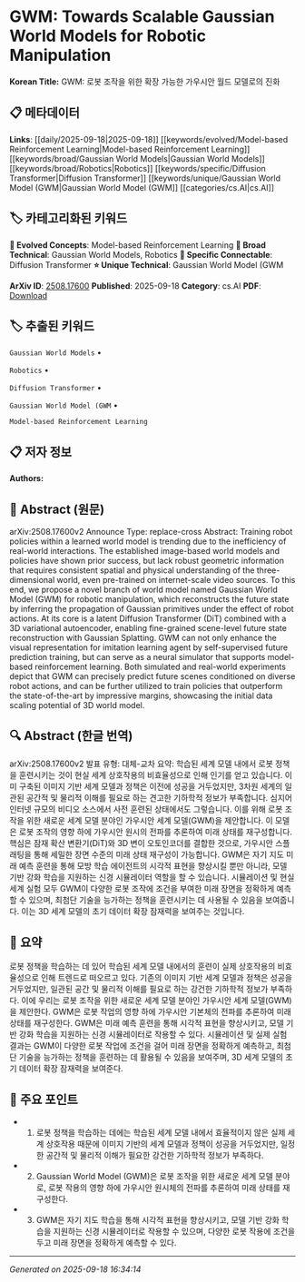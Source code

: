 
# GWM: Towards Scalable Gaussian World Models for Robotic Manipulation

**Korean Title:** GWM: 로봇 조작을 위한 확장 가능한 가우시안 월드 모델로의 진화

## 📋 메타데이터

**Links**: [[daily/2025-09-18|2025-09-18]] [[keywords/evolved/Model-based Reinforcement Learning|Model-based Reinforcement Learning]] [[keywords/broad/Gaussian World Models|Gaussian World Models]] [[keywords/broad/Robotics|Robotics]] [[keywords/specific/Diffusion Transformer|Diffusion Transformer]] [[keywords/unique/Gaussian World Model (GWM|Gaussian World Model (GWM]] [[categories/cs.AI|cs.AI]]

## 🏷️ 카테고리화된 키워드
**🚀 Evolved Concepts**: Model-based Reinforcement Learning
**🔬 Broad Technical**: Gaussian World Models, Robotics
**🔗 Specific Connectable**: Diffusion Transformer
**⭐ Unique Technical**: Gaussian World Model (GWM

**ArXiv ID**: [2508.17600](https://arxiv.org/abs/2508.17600)
**Published**: 2025-09-18
**Category**: cs.AI
**PDF**: [Download](https://arxiv.org/pdf/2508.17600.pdf)


## 🏷️ 추출된 키워드



`Gaussian World Models` • 

`Robotics` • 

`Diffusion Transformer` • 

`Gaussian World Model (GWM` • 

`Model-based Reinforcement Learning`



## 📋 저자 정보

**Authors:** 

## 📄 Abstract (원문)

arXiv:2508.17600v2 Announce Type: replace-cross 
Abstract: Training robot policies within a learned world model is trending due to the inefficiency of real-world interactions. The established image-based world models and policies have shown prior success, but lack robust geometric information that requires consistent spatial and physical understanding of the three-dimensional world, even pre-trained on internet-scale video sources. To this end, we propose a novel branch of world model named Gaussian World Model (GWM) for robotic manipulation, which reconstructs the future state by inferring the propagation of Gaussian primitives under the effect of robot actions. At its core is a latent Diffusion Transformer (DiT) combined with a 3D variational autoencoder, enabling fine-grained scene-level future state reconstruction with Gaussian Splatting. GWM can not only enhance the visual representation for imitation learning agent by self-supervised future prediction training, but can serve as a neural simulator that supports model-based reinforcement learning. Both simulated and real-world experiments depict that GWM can precisely predict future scenes conditioned on diverse robot actions, and can be further utilized to train policies that outperform the state-of-the-art by impressive margins, showcasing the initial data scaling potential of 3D world model.

## 🔍 Abstract (한글 번역)

arXiv:2508.17600v2 발표 유형: 대체-교차
요약: 학습된 세계 모델 내에서 로봇 정책을 훈련시키는 것이 현실 세계 상호작용의 비효율성으로 인해 인기를 얻고 있습니다. 이미 구축된 이미지 기반 세계 모델과 정책은 이전에 성공을 거두었지만, 3차원 세계의 일관된 공간적 및 물리적 이해를 필요로 하는 견고한 기하학적 정보가 부족합니다. 심지어 인터넷 규모의 비디오 소스에서 사전 훈련된 상태에서도 그렇습니다. 이를 위해 로봇 조작을 위한 새로운 세계 모델 분야인 가우시안 세계 모델(GWM)을 제안합니다. 이 모델은 로봇 조작의 영향 하에 가우시안 원시의 전파를 추론하여 미래 상태를 재구성합니다. 핵심은 잠재 확산 변환기(DiT)와 3D 변이 오토인코더를 결합한 것으로, 가우시안 스플래팅을 통해 세밀한 장면 수준의 미래 상태 재구성이 가능합니다. GWM은 자기 지도 미래 예측 훈련을 통해 모방 학습 에이전트의 시각적 표현을 향상시킬 뿐만 아니라, 모델 기반 강화 학습을 지원하는 신경 시뮬레이터 역할을 할 수 있습니다. 시뮬레이션 및 현실 세계 실험 모두 GWM이 다양한 로봇 조작에 조건을 부여한 미래 장면을 정확하게 예측할 수 있으며, 최첨단 기술을 능가하는 정책을 훈련시키는 데 사용될 수 있음을 보여줍니다. 이는 3D 세계 모델의 초기 데이터 확장 잠재력을 보여주는 것입니다.

## 📝 요약

로봇 정책을 학습하는 데 있어 학습된 세계 모델 내에서의 훈련이 실제 상호작용의 비효율성으로 인해 트렌드로 떠오르고 있다. 기존의 이미지 기반 세계 모델과 정책은 성공을 거두었지만, 일관된 공간 및 물리적 이해를 필요로 하는 강건한 기하학적 정보가 부족하다. 이에 우리는 로봇 조작을 위한 새로운 세계 모델 분야인 가우시안 세계 모델(GWM)을 제안한다. GWM은 로봇 작업의 영향 하에 가우시안 기본체의 전파를 추론하여 미래 상태를 재구성한다. GWM은 미래 예측 훈련을 통해 시각적 표현을 향상시키고, 모델 기반 강화 학습을 지원하는 신경 시뮬레이터로 작용할 수 있다. 시뮬레이션 및 실제 실험 결과는 GWM이 다양한 로봇 작업에 조건을 걸어 미래 장면을 정확하게 예측하고, 최첨단 기술을 능가하는 정책을 훈련하는 데 활용될 수 있음을 보여주며, 3D 세계 모델의 초기 데이터 확장 잠재력을 보여준다.

## 🎯 주요 포인트


- 1. 로봇 정책을 학습하는 데에는 학습된 세계 모델 내에서 효율적이지 않은 실제 세계 상호작용 때문에 이미지 기반의 세계 모델과 정책이 성공을 거두었지만, 일정한 공간적 및 물리적 이해가 필요한 강건한 기하학적 정보가 부족하다.

- 2. Gaussian World Model (GWM)은 로봇 조작을 위한 새로운 세계 모델 분야로, 로봇 작용의 영향 하에 가우시안 원시체의 전파를 추론하여 미래 상태를 재구성한다.

- 3. GWM은 자기 지도 학습을 통해 시각적 표현을 향상시키고, 모델 기반 강화 학습을 지원하는 신경 시뮬레이터로 작용할 수 있으며, 다양한 로봇 작용에 조건을 두고 미래 장면을 정확하게 예측할 수 있다.


---

*Generated on 2025-09-18 16:34:14*